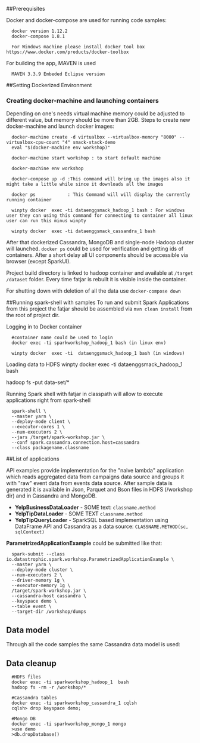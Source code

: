 ##Prerequisites

Docker and docker-compose are used for running code samples:

      docker version 1.12.2
      docker-compose 1.8.1
      
      For Windows machine please install docker tool box https://www.docker.com/products/docker-toolbox

For building the app, MAVEN is used      
      
      MAVEN 3.3.9 Embeded Eclipse version



##Setting Dockerized Environment
### Creating docker-machine and launching containers

Depending on one's needs virtual machine memory could be adjusted to different value, but memory should be more than 2GB. Steps to create new 
docker-machine and launch docker images:  

      docker-machine create -d virtualbox --virtualbox-memory "8000" --virtualbox-cpu-count "4" smack-stack-demo
      eval "$(docker-machine env workshop)"
      
      docker-machine start workshop : to start default machine
	  
	  docker-machine env workshop   

      docker-compose up -d :This command will bring up the images also it might take a little while since it downloads all the images  
      
      docker ps            : This Command will will display the currently running container
      
      winpty docker  exec -ti dataenggsmack_hadoop_1 bash : For windows user they can using this command for connecting to container all linux user can run this minus winpty 
      
      winpty docker  exec -ti dataenggsmack_cassandra_1 bash

After that dockerized Cassandra, MongoDB and single-node Hadoop cluster will launched. `docker ps` 
could be used for verification and getting ids of containers. After a short delay all UI components should be accessible via browser (except SparkUI).

Project build directory is linked to hadoop container and available at `/target` `/dataset` folder. Every time fatjar is rebuilt it is visible inside the container.

For shutting down with deletion of all the data use `docker-compose down`
      
##Running spark-shell with samples
To run and submit Spark Applications from this project the fatjar should be assembled via `mvn clean install` from the root of project dir.

Logging in to Docker container
      
      #container name could be used to login
      docker exec -ti sparkworkshop_hadoop_1 bash (in linux env)
       
      winpty docker  exec -ti  dataenggsmack_hadoop_1 bash (in windows)
      
Loading data to HDFS
winpty docker  exec -ti  dataenggsmack_hadoop_1 bash

hadoop fs -put data-set/*
      
      
Running Spark shell with fatjar in classpath will allow to execute applications right from spark-shell 
            
      spark-shell \
      --master yarn \
      --deploy-mode client \
      --executor-cores 1 \
      --num-executors 2 \
      --jars /target/spark-workshop.jar \
      --conf spark.cassandra.connection.host=cassandra
	  --class packagename.classname	
      

##List of applications

API examples provide implementation for the "naive lambda" application which reads aggregated data from campaigns data source and groups it with 
"raw" event data from events data source. After sample data is generated it is available in Json, Parquet and Bson files in HDFS (/workshop dir)
and in Cassandra and MongoDB. 

* __YelpBusinessDataLoader__ - SOME text: `classname.method` 
* __YelpTipDataLoader__ - SOME TEXT  `classname.method` 
* __YelpTipQueryLoader__ - SparkSQL based implementation using DataFrame API and Cassandra as a data source: 
`CLASSNAME.METHOD(sc, sqlContext)`

__ParametrizedApplicationExample__ could be submitted like that:
      
      spark-submit --class io.datastrophic.spark.workshop.ParametrizedApplicationExample \
      --master yarn \
      --deploy-mode cluster \
      --num-executors 2 \
      --driver-memory 1g \
      --executor-memory 1g \
      /target/spark-workshop.jar \
      --cassandra-host cassandra \
      --keyspace demo \
      --table event \
      --target-dir /workshop/dumps
      
      
## Data model

Through all the code samples the same Cassandra data model is used:



## Data cleanup
      
      #HDFS files
      docker exec -ti sparkworkshop_hadoop_1  bash 
      hadoop fs -rm -r /workshop/*
      
      #Cassandra tables
      docker exec -ti sparkworkshop_cassandra_1 cqlsh
      cqlsh> drop keyspace demo;
      
      #Mongo DB
      docker exec -ti sparkworkshop_mongo_1 mongo
      >use demo
      >db.dropDatabase()